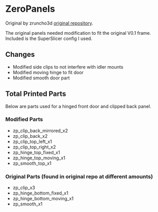 # ZeroPanels
Original by zruncho3d [original repository](https://github.com/zruncho3d/ZeroPanels).

The original panels needed modification to fit the original V0.1 frame. Included is the SuperSlicer config I used.

## Changes
- Modified side clips to not interfere with idler mounts
- Modified moving hinge to fit door
- Modified smooth door part

## Total Printed Parts
Below are parts used for a hinged front door and clipped back panel.

### Modified Parts
- zp_clip_back_mirrored_x2
- zp_clip_back_x2
- zp_clip_top_left_x1
- zp_clip_top_right_x2
- zp_hinge_top_fixed_x1
- zp_hinge_top_moving_x1
- zp_smooth_top_x1

### Original Parts (found in original repo at different amounts)
- zp_clip_x3
- zp_hinge_bottom_fixed_x1
- zp_hinge_bottom_moving_x1
- zp_smooth_x1
